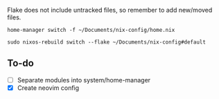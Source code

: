Flake does not include untracked files, so remember to add new/moved files.

```shell
home-manager switch -f ~/Documents/nix-config/home.nix
```

```shell
sudo nixos-rebuild switch --flake ~/Documents/nix-config#default
```

## To-do

- [ ] Separate modules into system/home-manager
- [x] Create neovim config
